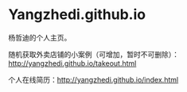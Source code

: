 # Yangzhedi.github.io
杨哲迪的个人主页。

随机获取外卖店铺的小案例（可增加，暂时不可删除）：http://yangzhedi.github.io/takeout.html

个人在线简历：http://yangzhedi.github.io/index.html 
